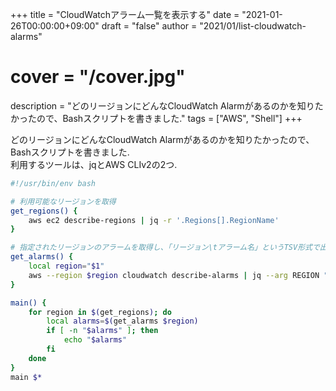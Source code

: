 +++
title = "CloudWatchアラーム一覧を表示する"
date = "2021-01-26T00:00:00+09:00"
draft = "false"
author = "2021/01/list-cloudwatch-alarms"
# cover = "/cover.jpg"
description = "どのリージョンにどんなCloudWatch Alarmがあるのかを知りたかったので、Bashスクリプトを書きました."
tags = ["AWS", "Shell"]
+++

どのリージョンにどんなCloudWatch Alarmがあるのかを知りたかったので、Bashスクリプトを書きました.  
利用するツールは、jqとAWS CLIv2の2つ.

```bash
#!/usr/bin/env bash

# 利用可能なリージョンを取得
get_regions() {
    aws ec2 describe-regions | jq -r '.Regions[].RegionName'
}

# 指定されたリージョンのアラームを取得し、「リージョン\tアラーム名」というTSV形式で出力
get_alarms() {
    local region="$1"
    aws --region $region cloudwatch describe-alarms | jq --arg REGION "$region" -r '.MetricAlarms[] | [$REGION, .AlarmName] | @tsv'
}

main() {
    for region in $(get_regions); do
        local alarms=$(get_alarms $region)
        if [ -n "$alarms" ]; then
            echo "$alarms"
        fi
    done
}
main $*
```
